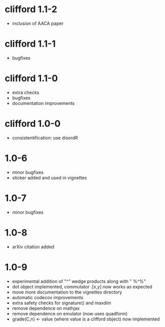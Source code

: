 # clifford 1.1-2
- inclusion of AACA paper

# clifford 1.1-1
- bugfixes

# clifford 1.1-0
- extra checks
- bugfixes
- documentation improvements


# clifford 1.0-0

- consistentification: use disordR

# 1.0-6

- minor bugfixes
- sticker added and used in vignettes

# 1.0-7

- minor bugfixes

# 1.0-8

- arXiv citation added


# 1.0-9

- experimental addition of "^" wedge products along with " %^%"
- dot object implemented, commutator .[x,y] now works as expected
- move more documentation to the vignettes directory
- automatic codecov improvements
- extra safety checks for signature() and maxdim
- remove dependence on mathjax
- remove dependence on emulator (now uses quadform)
- grade(C,n) <- value (where value is a clifford object) now implemented
